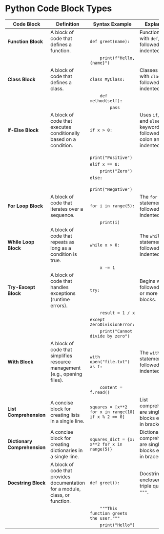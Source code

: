 
# Python Code Block Types

| **Code Block**          | **Definition**                                                                                              | **Syntax Example**                                          | **Explanation**                                                                                                   |
|-------------------------|------------------------------------------------------------------------------------------------------------|-------------------------------------------------------------|-------------------------------------------------------------------------------------------------------------------|
| **Function Block**       | A block of code that defines a function.                                                                   | `def greet(name):`                                          | Functions start with `def`, followed by an indented block.                                                        |
|                         |                                                                                                            | `    print(f"Hello, {name}")`                               |                                                                                                                   |
| **Class Block**          | A block of code that defines a class.                                                                      | `class MyClass:`                                            | Classes start with `class`, followed by an indented block.                                                        |
|                         |                                                                                                            | `    def method(self):`                                     |                                                                                                                   |
|                         |                                                                                                            | `        pass`                                              |                                                                                                                   |
| **If-Else Block**        | A block of code that executes conditionally based on a condition.                                         | `if x > 0:`                                                 | Uses `if`, `elif`, and `else` keywords, each followed by a colon and an indented block.                           |
|                         |                                                                                                            | `    print("Positive")`                                     |                                                                                                                   |
|                         |                                                                                                            | `elif x == 0:`                                              |                                                                                                                   |
|                         |                                                                                                            | `    print("Zero")`                                         |                                                                                                                   |
|                         |                                                                                                            | `else:`                                                     |                                                                                                                   |
|                         |                                                                                                            | `    print("Negative")`                                     |                                                                                                                   |
| **For Loop Block**       | A block of code that iterates over a sequence.                                                            | `for i in range(5):`                                        | The `for` statement is followed by an indented block.                                                             |
|                         |                                                                                                            | `    print(i)`                                              |                                                                                                                   |
| **While Loop Block**     | A block of code that repeats as long as a condition is true.                                              | `while x > 0:`                                              | The `while` statement is followed by an indented block.                                                           |
|                         |                                                                                                            | `    x -= 1`                                                |                                                                                                                   |
| **Try-Except Block**     | A block of code that handles exceptions (runtime errors).                                                 | `try:`                                                      | Begins with `try`, followed by one or more `except` blocks.                                                       |
|                         |                                                                                                            | `    result = 1 / x`                                        |                                                                                                                   |
|                         |                                                                                                            | `except ZeroDivisionError:`                                 |                                                                                                                   |
|                         |                                                                                                            | `    print("Cannot divide by zero")`                        |                                                                                                                   |
| **With Block**           | A block of code that simplifies resource management (e.g., opening files).                                | `with open("file.txt") as f:`                               | The `with` statement is followed by an indented block.                                                            |
|                         |                                                                                                            | `    content = f.read()`                                    |                                                                                                                   |
| **List Comprehension**   | A concise block for creating lists in a single line.                                                      | `squares = [x**2 for x in range(10) if x % 2 == 0]`         | List comprehensions are single-line blocks enclosed in brackets.                                                  |
| **Dictionary Comprehension** | A concise block for creating dictionaries in a single line.                                                | `squares_dict = {x: x**2 for x in range(5)}`                | Dictionary comprehensions are single-line blocks enclosed in braces `{}`.                                         |
| **Docstring Block**      | A block of code that provides documentation for a module, class, or function.                             | `def greet():`                                              | Docstrings are enclosed in triple quotes `"""`.                                                                |
|                         |                                                                                                            | `    """This function greets the user."""`            |                                                                                                                   |
|                         |                                                                                                            | `    print("Hello")`                                        |                                                                                                                   |
